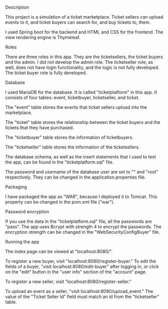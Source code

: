 Description

This project is a simulation of a ticket marketplace. Ticket sellers can upload events to it, and ticket buyers can search for, and buy tickets to,  them.

I used Spring boot for the backend and HTML and CSS for the frontend. The view rendering engine is Thymeleaf.


Roles


There are three roles in this app. They are the ticketsellers, the ticket buyers and the admin. I did not develop the admin role. The ticketseller role, as well, does not have login functionality, and the logic is not fully developed. The ticket buyer role is fully developed.


Database


I used MariaDB for the database. It is called "ticketplatform" in this app. It consists of four tables: event, ticketbuyer, ticketseller, and ticket.

The "event" table stores the events that ticket sellers upload into the marketplace.

The "ticket" table stores the relationship between the ticket buyers and the tickets that they have purchased.

The "ticketbuyer" table stores the information of ticketbuyers.

The "ticketseller" table stores the information of the ticketsellers.

The database schema, as well as the insert statements that I used to test the app, can be found in the "ticketplatform.sql" file.

The password and username of the database user are set to "" and "root" respectively. They can be changed in the application.properties file.


Packaging


I have packaged the app as "WAR", because I deployed it to Tomcat. This property can be changed in the pom.xml file ("<packaging>war</packaging>").


Password encryption

If you use the data in the "ticketplatform.sql" file, all the passwords are "pass". The app uses Bcrypt with strength 4 to encrypt the passwords.
The encryption strength can be changed in the "WebSecurityConfigBuyer" file.


Running the app


The index page can be viewed at "localhost:8080/".  

To register a new buyer, visit "localhost:8080/register-buyer." To edit the fields of a buyer, "visit localhost:8080/edit-buyer" after logging in, or click on
the "edit" button in the "user info" section of the "account" page.

To register a new seller, visit "localhost:8080/register-seller."

To upload an event as a seller, "visit localhost:8080/upload_event." The value of the "Ticket Seller Id" field must match an id from the "ticketseller" table.
